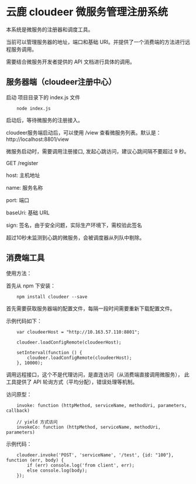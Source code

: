 # 云鹿 cloudeer 微服务管理注册系统

本系统是微服务的注册器和调度工具。

当前可以管理服务器的地址，端口和基础 URI。并提供了一个消费端的方法进行远程服务调用。

需要结合微服务开发者提供的 API 文档进行具体的调用。


## 服务器端（cloudeer注册中心）

启动 项目目录下的 index.js 文件

```
    node index.js
```

启动后，等待微服务的注册接入。


cloudeer服务端启动后，可以使用 /view 查看微服务列表。默认是：http://localhost:8801/view


微服务启动时，需要调用注册接口, 发起心跳访问，建议心跳间隔不要超过 9 秒。

GET /register

host: 主机地址

name: 服务名称

port: 端口

baseUri: 基础 URL

sign: 签名，由于安全问题，实际生产环境下，需校验此签名

超过10秒未监测到心跳的微服务，会被调度器从列队中剔除。


## 消费端工具

使用方法：

首先从 npm 下安装：

```
    npm install cloudeer --save
```


首先需要获取服务器端的配置文件，每隔一段时间需要重新下载配置文件。

示例代码如下：

```
    var cloudeerHost = "http://10.163.57.110:8801";

    cloudeer.loadConfigRemote(cloudeerHost);

    setInterval(function () {
        cloudeer.loadConfigRemote(cloudeerHost);
    }, 10000);
```

调用远程接口，这个不是代理访问，是直连访问（从消费端直接调用微服务），
此工具提供了 API 轮询方式（平均分配），错误处理等机制。

访问原型：

```
    invoke: function (httpMethod, serviceName, methodUri, parameters, callback)

    // yield 方式访问
    invokeCo: function (httpMethod, serviceName, methodUri, parameters)
```

示例代码：

```
    cloudeer.invoke('POST', 'serviceName', '/test', {id: "100"}, function (err, body) {
        if (err) console.log('from client', err);
        else console.log(body);
    });
```

